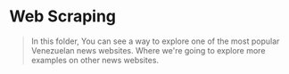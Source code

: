 # Web Scraping
> In this folder, You can see a way to explore one of the most popular Venezuelan news websites.
> Where we're going to explore more examples on other news websites.